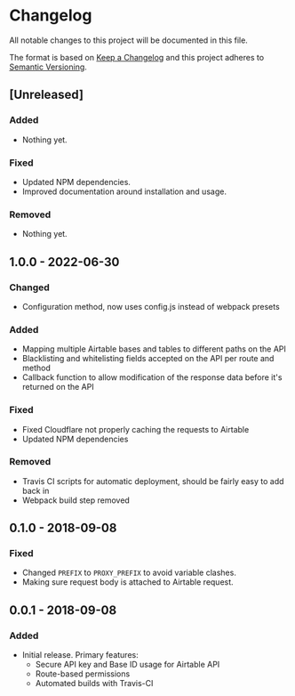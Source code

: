 # Changelog

All notable changes to this project will be documented in this file.

The format is based on [Keep a Changelog](http://keepachangelog.com/en/1.0.0/)
and this project adheres to [Semantic Versioning](http://semver.org/spec/v2.0.0.html).

## [Unreleased]

### Added

- Nothing yet.

### Fixed

- Updated NPM dependencies.
- Improved documentation around installation and usage.

### Removed

- Nothing yet.

## 1.0.0 - 2022-06-30

### Changed

- Configuration method, now uses config.js instead of webpack presets

### Added

- Mapping multiple Airtable bases and tables to different paths on the API
- Blacklisting and whitelisting fields accepted on the API per route and method
- Callback function to allow modification of the response data before it's returned on the API

### Fixed

- Fixed Cloudflare not properly caching the requests to Airtable
- Updated NPM dependencies

### Removed

- Travis CI scripts for automatic deployment, should be fairly easy to add back in
- Webpack build step removed

## 0.1.0 - 2018-09-08

### Fixed

- Changed `PREFIX` to `PROXY_PREFIX` to avoid variable clashes.
- Making sure request body is attached to Airtable request.

## 0.0.1 - 2018-09-08

### Added

- Initial release. Primary features:
  - Secure API key and Base ID usage for Airtable API
  - Route-based permissions
  - Automated builds with Travis-CI
